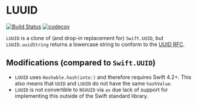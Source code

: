 # LUUID

[![Build Status](https://travis-ci.org/benasher44/LUUID.svg?branch=master)](https://travis-ci.org/benasher44/LUUID) [![codecov](https://codecov.io/gh/benasher44/LUUID/branch/master/graph/badge.svg)](https://codecov.io/gh/benasher44/LUUID)

`LUUID` is a clone of (and drop-in replacement for) `Swift.UUID`, but `LUUID.uuidString` returns a lowercase string to conform to the [UUID RFC](https://www.ietf.org/rfc/rfc4122.txt).

## Modifications (compared to `Swift.UUID`)

- `LUUID` uses `Hashable.hash(into:)` and therefore requires Swift 4.2+. This also means that `UUID` and `LUUID` do not have the same `hashValue`.
- `LUUID` is not convertible to `NSUUID` via `as` due lack of support for implementing this outside of the Swift standard library.
